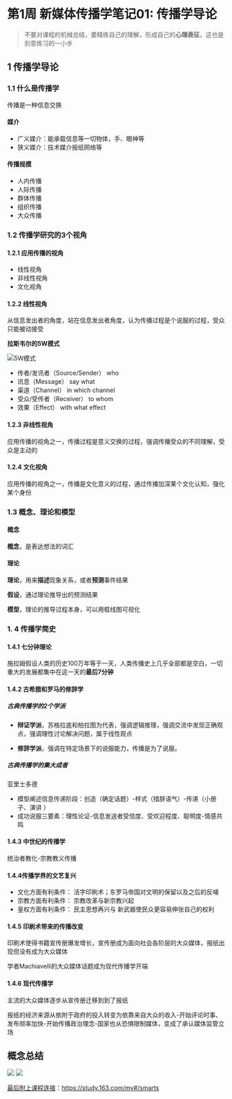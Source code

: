# 第1周 新媒体传播学笔记01: 传播学导论

>  不要对课程的机械总结，要精练自己的理解，形成自己的**心理表征**，这也是刻意练习的一小步




## 1  传播学导论
### 1.1 什么是传播学

传播是一种信息交换


#### 媒介
* 广义媒介：能承载信息等一切物体，手、眼神等
* 狭义媒介：技术媒介报纸网络等 

#### 传播规模
* 人内传播
* 人际传播
* 群体传播
* 组织传播
* 大众传播

### 1.2 传播学研究的3个视角

#### 1.2.1 应用传播的视角

* 线性视角
* 非线性视角
* 文化视角

#### 1.2.2 线性视角
从信息发出者的角度，站在信息发出者角度，认为传播过程是个说服的过程，受众只能被动接受


**拉斯韦尔的5W模式**

![5W模式](https://img3.doubanio.com/view/photo/lphoto/public/p2463411105.webp)

* 传者/发讯者（Source/Sender） who
* 讯息（Message） say what
* 渠道（Channel） in which channel
* 受众/受传者（Receiver） to whom
* 效果（Effect） with what effect



#### 1.2.3 非线性视角
应用传播的视角之一，传播过程是意义交换的过程，强调传播受众的不同理解，受众是主动的

#### 1.2.4 文化视角
应用传播的视角之一，传播是文化意义的过程，通过传播加深某个文化认知，强化某个身份


### 1.3 概念、理论和模型

#### 概念

**概念**，是表达想法的词汇

#### 理论

**理论**，用来**描述**现象关系，或者**预测**事件结果

**假设**，通过理论推导出的预测结果

**模型**，理论的推导过程本身，可以用框线图可视化

### 1. 4 传播学简史

#### 1.4.1 七分钟理论

施拉姆假设人类的历史100万年等于一天，人类传播史上几乎全部都是空白，一切重大的发展都集中在这一天的**最后7分钟**

#### 1.4.2 古希腊和罗马的修辞学

##### 古典传播学的2个学派

* **辩证学派**，苏格拉底和柏拉图为代表，强调逻辑推理，强调交流中发现正确观点，强调理性讨论解决问题，属于线性观点

* **修辞学派**，强调在特定场景下的说服能力，传播是为了说服。

##### 古典传播学的集大成者

亚里士多德

* 模型阐述信息传递阶段：创造（确定话题）-样式（措辞语气）-传递（小册子、演讲
  ）
* 成功说服三要素：理性论证-信息发送者受信度、受欢迎程度、聪明度-情感共鸣

#### 1.4.3 中世纪的传播学
统治者教化-宗教教义传播

#### 1.4.4传播学界的文艺复兴

* 文化方面有利条件：
  活字印刷术；东罗马帝国对文明的保留以及之后的反哺
* 宗教方面有利条件：
  宗教改革与新宗教兴起
* 皇权方面有利条件：
  民主思想再兴与
  新武器使民众更容易伸张自己的权利

#### 1.4.5 印刷术带来的传播改变

印刷术使得书籍宣传册爆发增长，宣传册成为面向社会各阶层的大众媒体，报纸出现但没有成为大众媒体

学者Machiavelli的大众媒体话题成为现代传播学开端

#### 1.4.6 现代传播学

主流的大众媒体逐步从宣传册迁移到到了报纸

报纸的经济来源从依附于政府的投入转变为依靠来自大众的收入-开始评论时事、发布频率加快-开始传播政治理念-国家也从恐惧限制媒体，变成了承认媒体监管立场

## 概念总结
![](https://img3.doubanio.com/view/photo/lphoto/public/p2463415736.webp)
![](https://img1.doubanio.com/view/photo/lphoto/public/p2463415757.webp)

[最后附上课程连接](https://study.163.com/my#/smarts)：https://study.163.com/my#/smarts



